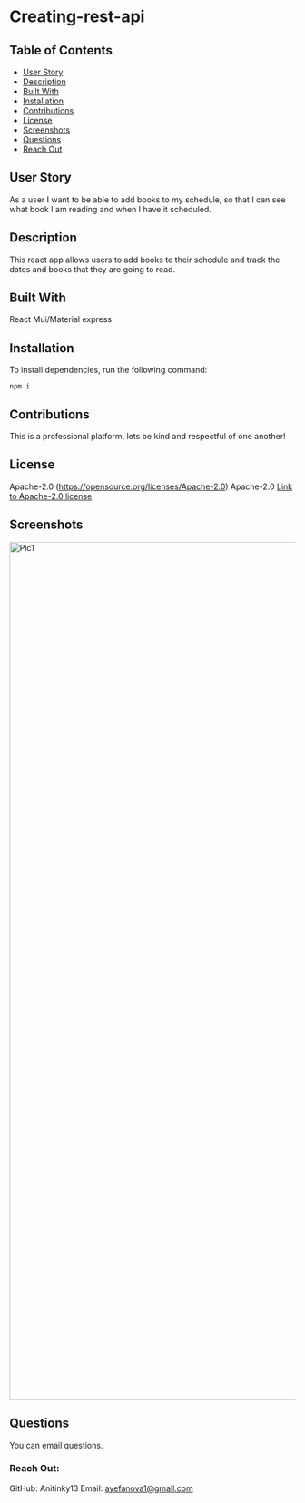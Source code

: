 # Creating-rest-api

## Table of Contents

- [User Story](#userstory)
- [Description](#description)
- [Built With](#builtwith)
- [Installation](#installation)
- [Contributions](#Contributions)
- [License](#license)
- [Screenshots](#screenshots)
- [Questions](#questions)
- [Reach Out](#reachout)

## User Story

As a user I want to be able to add books to my schedule, so that I can see what book I am reading and when I have it scheduled.

## Description

This react app allows users to add books to their schedule and track the dates and books that they are going to read.

## Built With

React
Mui/Material
express

## Installation

To install dependencies, run the following command:

```
npm i
```

## Contributions

This is a professional platform, lets be kind and respectful of one another!

## License

Apache-2.0
(https://opensource.org/licenses/Apache-2.0)
Apache-2.0
[Link to Apache-2.0 license](https://opensource.org/licenses/Apache-2.0)

## Screenshots

<img width="1512" alt="Pic1" src="https://user-images.githubusercontent.com/104174334/199806834-684efc79-8fcf-4a5a-b343-7c5a8185943c.png">


## Questions

You can email questions.

### Reach Out:

GitHub: Anitinky13
Email: ayefanova1@gmail.com
